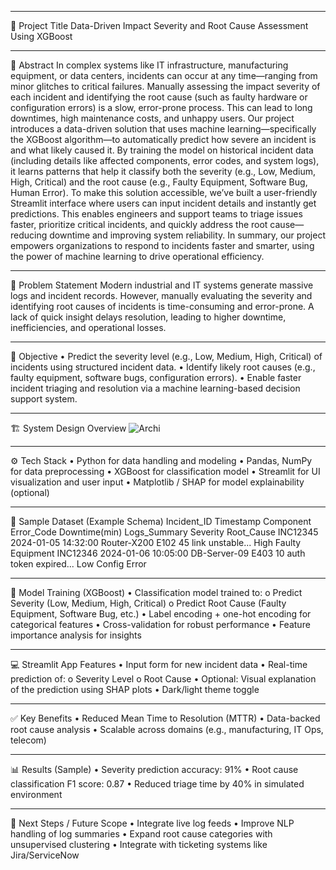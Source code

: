 ________________________________________
📌 Project Title
Data-Driven Impact Severity and Root Cause Assessment Using XGBoost
________________________________________
📄 Abstract
In complex systems like IT infrastructure, manufacturing equipment, or data centers, incidents can occur at any time—ranging from minor glitches to critical failures. Manually assessing the impact severity of each incident and identifying the root cause (such as faulty hardware or configuration errors) is a slow, error-prone process. This can lead to long downtimes, high maintenance costs, and unhappy users.
Our project introduces a data-driven solution that uses machine learning—specifically the XGBoost algorithm—to automatically predict how severe an incident is and what likely caused it. By training the model on historical incident data (including details like affected components, error codes, and system logs), it learns patterns that help it classify both the severity (e.g., Low, Medium, High, Critical) and the root cause (e.g., Faulty Equipment, Software Bug, Human Error).
To make this solution accessible, we’ve built a user-friendly Streamlit interface where users can input incident details and instantly get predictions. This enables engineers and support teams to triage issues faster, prioritize critical incidents, and quickly address the root cause—reducing downtime and improving system reliability.
In summary, our project empowers organizations to respond to incidents faster and smarter, using the power of machine learning to drive operational efficiency.
________________________________________


🚩 Problem Statement
Modern industrial and IT systems generate massive logs and incident records. However, manually evaluating the severity and identifying root causes of incidents is time-consuming and error-prone. A lack of quick insight delays resolution, leading to higher downtime, inefficiencies, and operational losses.
________________________________________
🎯 Objective
•	Predict the severity level (e.g., Low, Medium, High, Critical) of incidents using structured incident data.
•	Identify likely root causes (e.g., faulty equipment, software bugs, configuration errors).
•	Enable faster incident triaging and resolution via a machine learning-based decision support system.
________________________________________
🏗️ System Design Overview
![Archi](https://github.com/user-attachments/assets/9e8ff63a-6d18-4554-9b68-7119c0ca6cbc)


________________________________________
⚙️ Tech Stack
•	Python for data handling and modeling
•	Pandas, NumPy for data preprocessing
•	XGBoost for classification model
•	Streamlit for UI visualization and user input
•	Matplotlib / SHAP for model explainability (optional)
________________________________________
🧪 Sample Dataset (Example Schema)
Incident_ID	Timestamp	Component	Error_Code	Downtime(min)	Logs_Summary	Severity	Root_Cause
INC12345	2024-01-05 14:32:00	Router-X200	E102	45	link unstable...	High	Faulty Equipment
INC12346	2024-01-06 10:05:00	DB-Server-09	E403	10	auth token expired...	Low	Config Error
________________________________________
🧠 Model Training (XGBoost)
•	Classification model trained to:
o	Predict Severity (Low, Medium, High, Critical)
o	Predict Root Cause (Faulty Equipment, Software Bug, etc.)
•	Label encoding + one-hot encoding for categorical features
•	Cross-validation for robust performance
•	Feature importance analysis for insights
________________________________________
💻 Streamlit App Features
•	Input form for new incident data
•	Real-time prediction of:
o	Severity Level
o	Root Cause
•	Optional: Visual explanation of the prediction using SHAP plots
•	Dark/light theme toggle
________________________________________
✅ Key Benefits
•	Reduced Mean Time to Resolution (MTTR)
•	Data-backed root cause analysis
•	Scalable across domains (e.g., manufacturing, IT Ops, telecom)
________________________________________
📊 Results (Sample)
•	Severity prediction accuracy: 91%
•	Root cause classification F1 score: 0.87
•	Reduced triage time by 40% in simulated environment
________________________________________
🧩 Next Steps / Future Scope
•	Integrate live log feeds
•	Improve NLP handling of log summaries
•	Expand root cause categories with unsupervised clustering
•	Integrate with ticketing systems like Jira/ServiceNow

